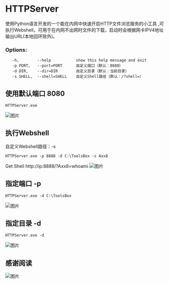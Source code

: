 # HTTPServer
使用Python语言开发的一个能在内网中快速开启HTTP文件浏览服务的小工具 ,可执行Webshell，可用于在内网不出网时文件的下载，启动时会根据网卡IPV4地址输出URL(本地回环除外)。

### Options:
```
   -h,        --help           show this help message and exit
   -p PORT,   --port=PORT      自定义端口（默认：8080）
   -d DIR,    --dir=DIR        自定义目录（默认：当前目录）
   -s SHELL,  --shell=SHELL    自定义Shell路径（默认：/?shell=）
```
## 使用默认端口 8080
```
HTTPServer.exe
```
![图片](https://user-images.githubusercontent.com/34683107/226166730-4cfffe2b-18bf-452a-aa63-dc259f683c08.png)


## 执行Webshell
自定义Webshell路径：-s
```
HTTPServer.exe -p 8888 -d C:\ToolsBox -s Axx8
```
Get Shell  http://ip:8888/?Axx8=whoami
![图片](https://user-images.githubusercontent.com/34683107/226166678-1c4a9ef4-0286-4fcc-b07e-9b43cd95ecdf.png)


## 指定端口 -p
```
HTTPServer.exe -d C:\ToolsBox
```
![图片](https://user-images.githubusercontent.com/34683107/226166335-8bbb356d-9d31-4bab-9b6d-187c8f2cc7d0.png)
## 指定目录 -d
```
HTTPServer.exe -d 
```
![图片](https://user-images.githubusercontent.com/34683107/226166410-852d7da8-df3b-4e3e-b4c4-f27ca28dc0f5.png)

## 感谢阅读
![图片](https://user-images.githubusercontent.com/34683107/188175429-58a71c93-a603-408f-ac9b-c0b616b6467c.png)
